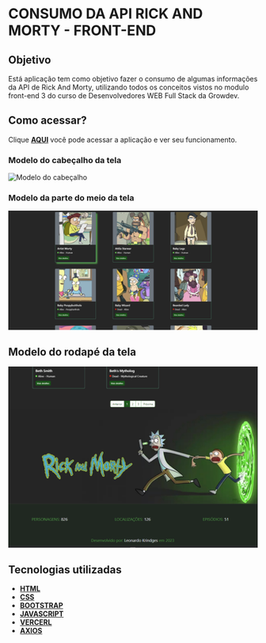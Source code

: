 # CONSUMO DA API RICK AND MORTY - FRONT-END

## Objetivo

Está aplicação tem como objetivo fazer o consumo de algumas informações da API de Rick And Morty, utilizando todos os conceitos vistos no modulo front-end 3 do curso de Desenvolvedores WEB Full Stack da Growdev.

## Como acessar?

Clique **[AQUI]( https://developer.mozilla.org/pt-BR/docs/Web/HTML)** você pode acessar a aplicação e ver seu funcionamento.

### Modelo do cabeçalho da tela

![Modelo do cabeçalho](/assets/imagem%20cabeçalho.png)

### Modelo da parte do meio da tela

![Modelo do meio da tela](/assets/imagem%20main.png)

## Modelo do rodapé da tela

![Modelo do rodapé](/assets/imagem%20rodape.png)

## Tecnologias utilizadas

* **[HTML]( https://developer.mozilla.org/pt-BR/docs/Web/HTML)**
* **[CSS]( https://developer.mozilla.org/pt-BR/docs/Web/CSS)**
* **[BOOTSTRAP]( https://getbootstrap.com/docs/5.3/getting-started/introduction/)**
* **[JAVASCRIPT]( https://www.javascript.com/)**
* **[VERCERL]( https://vercel.com/)**
* **[AXIOS]( https://axios-http.com/)**
